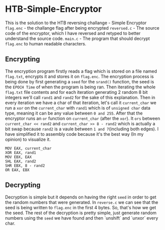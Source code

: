 # HTB-Simple-Encryptor
This is the solution to the HTB reversing challange - Simple Encryptor 
  `flag.enc` - the challange flag after being encrypted
  `reversed.c` - The source code of the encryptor, which I have reversed and retyped to better understand the source code.
  `main.c` - The program that should decrypt `flag.enc` to human readable characters.
## Encrypting
The encryption program firstly reads a flag which is stored on a file named `flag.txt`, encrypts it and stores it on `flag.enc`.
The encryption process is being done by first generating a `seed` for the `srand()` function, the seed is the `EPOCH Time` of when the program is being ran.
Then iterating the whole `flag.txt` file contents and for each iteration generating 2 random 8 bit integers we'll call `rand1` and `rand2` for the sake of this explanation.
Then in every iteration we have a char of that iteration, let's call it `current_char` we run a `xor` on the `current_char` with `rand1` which is of `unsigned char` data type, meaning it can be any value between `0 and 255`.
After that the encryptor runs an `or` function on `current_char` (after the `xor`).
It `ors` between `current_char << rand2` and `current_char >> 8 - rand2` which is actually a bit swap because `rand2` is a vaule between `1 and 7`(including both edges).
I have simplified it to assembly code because it's the best way (In my opinion) to visualize it.
```ASSEMBLY
MOV EAX, current_char
XOR EAX, rand1
MOV EBX, EAX
SHL EAX, rand2
SHR EBX, 8 - rand2
OR EAX, EBX
```

## Decrypting 
Decryption is simple but it depends on having the right `seed` in order to get the random numbers that were generated.
In `reverse.c` we can see that the seed is being written to `flag.enc` in the first 4 bytes. So, that's how we get the seed.
The rest of the decryption is pretty simple, just generate random numbers using the `seed` we have found and then \`unshift\` and \`unxor\` every char.
